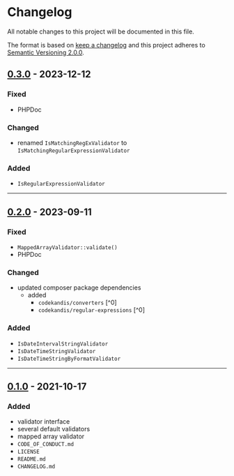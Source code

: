 # Changelog

All notable changes to this project will be documented in this file.

The format is based on [keep a changelog][xtlink-keep-a-changelog]
and this project adheres to [Semantic Versioning 2.0.0][xtlink-semantic-versioning].

## [0.3.0] - 2023-12-12

### Fixed

* PHPDoc

### Changed

* renamed `IsMatchingRegExValidator` to `IsMatchingRegularExpressionValidator`

### Added

* `IsRegularExpressionValidator`

[0.3.0]: https://github.com/codekandis/duplicator/compare/0.2.0..0.3.0

---
## [0.2.0] - 2023-09-11

### Fixed

* `MappedArrayValidator::validate()`
* PHPDoc

### Changed

* updated composer package dependencies
  * added
    * `codekandis/converters` [^0]
    * `codekandis/regular-expressions` [^0]

### Added

* `IsDateIntervalStringValidator`
* `IsDateTimeStringValidator`
* `IsDateTimeStringByFormatValidator`

[0.2.0]: https://github.com/codekandis/duplicator/compare/0.1.0..0.2.0

---
## [0.1.0] - 2021-10-17

### Added

* validator interface
* several default validators
* mapped array validator
* `CODE_OF_CONDUCT.md`
* `LICENSE`
* `README.md`
* `CHANGELOG.md`

[0.1.0]: https://github.com/codekandis/validators/tree/0.1.0



[xtlink-keep-a-changelog]: http://keepachangelog.com/en/1.0.0/
[xtlink-semantic-versioning]: http://semver.org/spec/v2.0.0.html
